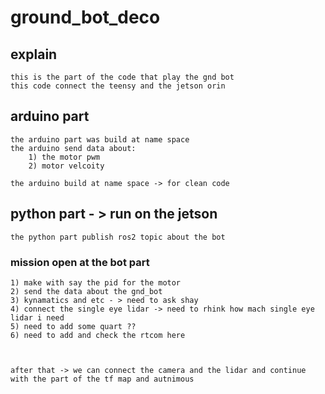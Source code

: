 # ground_bot_deco 

## explain
    this is the part of the code that play the gnd bot 
    this code connect the teensy and the jetson orin 

## arduino part 
    the arduino part was build at name space 
    the arduino send data about:
        1) the motor pwm 
        2) motor velcoity 
        
    the arduino build at name space -> for clean code 
    

## python part - > run on the jetson 
    the python part publish ros2 topic about the bot 


### mission open at the bot part 
    1) make with say the pid for the motor 
    2) send the data about the gnd_bot  
    3) kynamatics and etc - > need to ask shay 
    4) connect the single eye lidar -> need to rhink how mach single eye lidar i need 
    5) need to add some quart ??
    6) need to add and check the rtcom here 



    after that -> we can connect the camera and the lidar and continue with the part of the tf map and autnimous  
